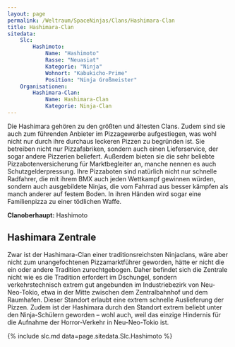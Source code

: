 ```yaml
---
layout: page
permalink: /Weltraum/SpaceNinjas/Clans/Hashimara-Clan
title: Hashimara-Clan
sitedata:
    Slc:
        Hashimoto:
            Name: "Hashimoto"
            Rasse: "Neuasiat"
            Kategorie: "Ninja"
            Wohnort: "Kabukicho-Prime"
            Position: "Ninja Großmeister"
    Organisationen:
        Hashimara-Clan:
            Name: Hashimara-Clan
            Kategorie: Ninja-Clan
---
```




Die Hashimara gehören zu den größten und ältesten Clans. Zudem sind sie auch zum führenden Anbieter im Pizzagewerbe aufgestiegen, was wohl nicht nur durch ihre durchaus leckeren Pizzen zu begründen ist. Sie betreiben nicht nur Pizzafabriken, sondern auch einen Lieferservice, der sogar andere Pizzerien beliefert. Außerdem bieten sie die sehr beliebte Pizzabotenversicherung für Marktbegleiter an, manche nennen es auch Schutzgelderpressung. Ihre Pizzaboten sind natürlich nicht nur schnelle Radfahrer, die mit ihrem BMX auch jeden Wettkampf gewinnen würden, sondern auch ausgebildete Ninjas, die vom Fahrrad aus besser kämpfen als manch anderer auf festem Boden. In ihren Händen wird sogar eine Familienpizza zu einer tödlichen Waffe.

**Clanoberhaupt:** Hashimoto

## Hashimara Zentrale

Zwar ist der Hashimara-Clan einer traditionsreichsten Ninjaclans, wäre aber nicht zum unangefochtenen Pizzamarktführer geworden, hätte er nicht die ein oder andere Tradition zurechtgebogen. Daher befindet sich die Zentrale nicht wie es die Tradition erfordert im Dschungel, sondern verkehrstechnisch extrem gut angebunden im Industriebezirk von Neu-Neo-Tokio, etwa in der Mitte zwischen dem Zentralbahnhof und dem Raumhafen. Dieser Standort erlaubt eine extrem schnelle Auslieferung der Pizzen. Zudem ist der Hashimara durch den Standort extrem beliebt unter den Ninja-Schülern geworden – wohl auch, weil das einzige Hindernis für die Aufnahme der Horror-Verkehr in Neu-Neo-Tokio ist.

{% include slc.md data=page.sitedata.Slc.Hashimoto %}

